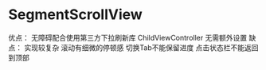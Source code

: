 # SegmentScrollView
优点：
无障碍配合使用第三方下拉刷新库
ChildViewController 无需额外设置
缺点：
实现较复杂
滚动有细微的停顿感
切换Tab不能保留进度
点击状态栏不能返回到顶部
